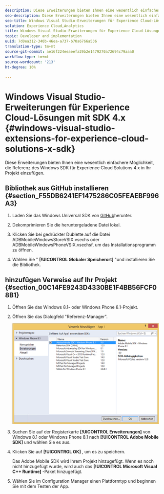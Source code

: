 ```yaml
---
description: Diese Erweiterungen bieten Ihnen eine wesentlich einfachere Möglichkeit, die Referenz des Windows SDK für Experience Cloud Solutions 4.x in Ihr Projekt einzufügen.
seo-description: Diese Erweiterungen bieten Ihnen eine wesentlich einfachere Möglichkeit, die Referenz des Windows SDK für Experience Cloud Solutions 4.x in Ihr Projekt einzufügen.
seo-title: Windows Visual Studio-Erweiterungen für Experience Cloud-Lösungen mit SDK 4.x
solution: Experience Cloud,Analytics
title: Windows Visual Studio-Erweiterungen für Experience Cloud-Lösungen mit SDK 4.x
topic: Developer and implementation
uuid: 7d0ea312-340b-46ea-a737-b70a6766a536
translation-type: tm+mt
source-git-commit: ae16f224eeaeefa29b2e1479270a72694c79aaa0
workflow-type: tm+mt
source-wordcount: '213'
ht-degree: 16%

---
```



# Windows Visual Studio-Erweiterungen für Experience Cloud-Lösungen mit SDK 4.x {#windows-visual-studio-extensions-for-experience-cloud-solutions-x-sdk}

Diese Erweiterungen bieten Ihnen eine wesentlich einfachere Möglichkeit, die Referenz des Windows SDK für Experience Cloud Solutions 4.x in Ihr Projekt einzufügen.

## Bibliothek aus GitHub installieren {#section_F55DB6241EF1475286C05FEAEBF996A3}

1. Laden Sie das Windows Universal SDK von [GitHub](https://github.com/Adobe-Marketing-Cloud/mobile-services/releases)herunter.
1. Dekomprimieren Sie die heruntergeladene Datei lokal.
1. Klicken Sie bei gedrückter Dublette auf die Datei ADBMobileWindowsStoreVSIX.vsechs oder ADBMobileWindowsPhoneVSIX.vsechsf, um das Installationsprogramm zu öffnen.

1. Wählen Sie &quot; **[!UICONTROL Globaler Speicherort]** &quot;und installieren Sie die Bibliothek.

## hinzufügen Verweise auf Ihr Projekt {#section_00C14FE9243D4330BE1F4BB56FCF08B1}

1. Öffnen Sie das Windows 8.1- oder Windows Phone 8.1-Projekt.
1. Öffnen Sie das Dialogfeld &quot;Referenz-Manager&quot;.

   ![](assets/ref_manager.png)

1. Suchen Sie auf der Registerkarte **[!UICONTROL Erweiterungen]** von Windows 8.1 oder Windows Phone 8.1 nach **[!UICONTROL Adobe Mobile SDK]** und wählen Sie es aus.
1. Klicken Sie auf **[!UICONTROL OK]** , um es zu speichern.

   Das Adobe Mobile SDK wird Ihrem Projekt hinzugefügt. Wenn es noch nicht hinzugefügt wurde, wird auch das **[!UICONTROL Microsoft Visual C++ Runtime]** -Paket hinzugefügt.

1. Wählen Sie im Configuration Manager einen Plattformtyp und beginnen Sie mit dem Testen der App.


